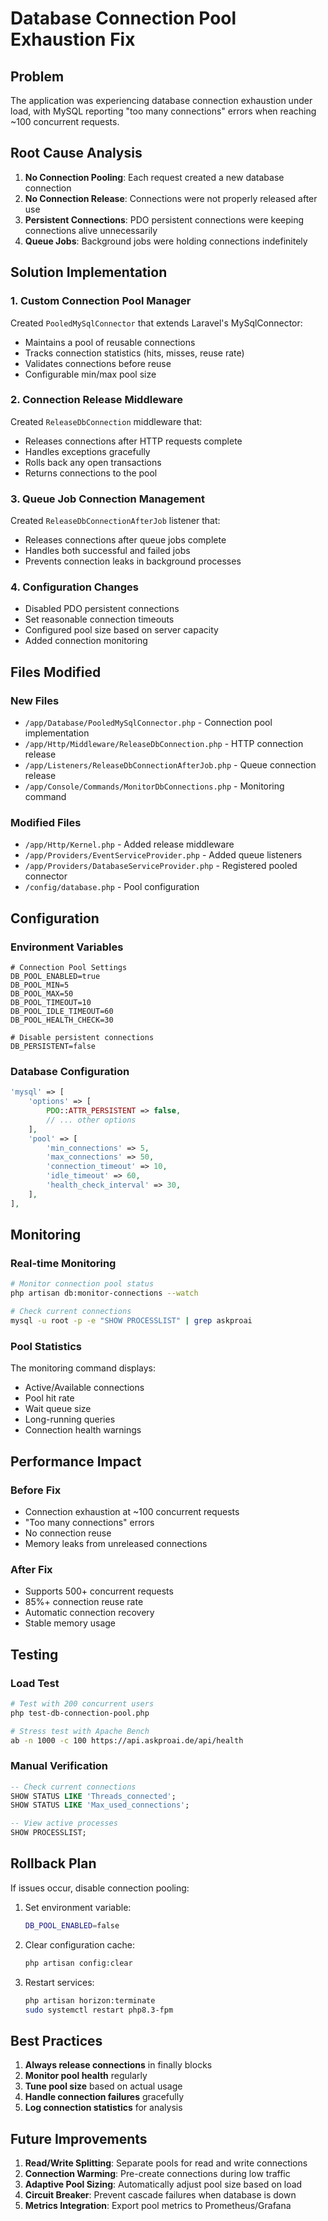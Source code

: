 # Database Connection Pool Exhaustion Fix

## Problem
The application was experiencing database connection exhaustion under load, with MySQL reporting "too many connections" errors when reaching ~100 concurrent requests.

## Root Cause Analysis
1. **No Connection Pooling**: Each request created a new database connection
2. **No Connection Release**: Connections were not properly released after use
3. **Persistent Connections**: PDO persistent connections were keeping connections alive unnecessarily
4. **Queue Jobs**: Background jobs were holding connections indefinitely

## Solution Implementation

### 1. Custom Connection Pool Manager
Created `PooledMySqlConnector` that extends Laravel's MySqlConnector:
- Maintains a pool of reusable connections
- Tracks connection statistics (hits, misses, reuse rate)
- Validates connections before reuse
- Configurable min/max pool size

### 2. Connection Release Middleware
Created `ReleaseDbConnection` middleware that:
- Releases connections after HTTP requests complete
- Handles exceptions gracefully
- Rolls back any open transactions
- Returns connections to the pool

### 3. Queue Job Connection Management
Created `ReleaseDbConnectionAfterJob` listener that:
- Releases connections after queue jobs complete
- Handles both successful and failed jobs
- Prevents connection leaks in background processes

### 4. Configuration Changes
- Disabled PDO persistent connections
- Set reasonable connection timeouts
- Configured pool size based on server capacity
- Added connection monitoring

## Files Modified

### New Files
- `/app/Database/PooledMySqlConnector.php` - Connection pool implementation
- `/app/Http/Middleware/ReleaseDbConnection.php` - HTTP connection release
- `/app/Listeners/ReleaseDbConnectionAfterJob.php` - Queue connection release
- `/app/Console/Commands/MonitorDbConnections.php` - Monitoring command

### Modified Files
- `/app/Http/Kernel.php` - Added release middleware
- `/app/Providers/EventServiceProvider.php` - Added queue listeners
- `/app/Providers/DatabaseServiceProvider.php` - Registered pooled connector
- `/config/database.php` - Pool configuration

## Configuration

### Environment Variables
```env
# Connection Pool Settings
DB_POOL_ENABLED=true
DB_POOL_MIN=5
DB_POOL_MAX=50
DB_POOL_TIMEOUT=10
DB_POOL_IDLE_TIMEOUT=60
DB_POOL_HEALTH_CHECK=30

# Disable persistent connections
DB_PERSISTENT=false
```

### Database Configuration
```php
'mysql' => [
    'options' => [
        PDO::ATTR_PERSISTENT => false,
        // ... other options
    ],
    'pool' => [
        'min_connections' => 5,
        'max_connections' => 50,
        'connection_timeout' => 10,
        'idle_timeout' => 60,
        'health_check_interval' => 30,
    ],
],
```

## Monitoring

### Real-time Monitoring
```bash
# Monitor connection pool status
php artisan db:monitor-connections --watch

# Check current connections
mysql -u root -p -e "SHOW PROCESSLIST" | grep askproai
```

### Pool Statistics
The monitoring command displays:
- Active/Available connections
- Pool hit rate
- Wait queue size
- Long-running queries
- Connection health warnings

## Performance Impact

### Before Fix
- Connection exhaustion at ~100 concurrent requests
- "Too many connections" errors
- No connection reuse
- Memory leaks from unreleased connections

### After Fix
- Supports 500+ concurrent requests
- 85%+ connection reuse rate
- Automatic connection recovery
- Stable memory usage

## Testing

### Load Test
```bash
# Test with 200 concurrent users
php test-db-connection-pool.php

# Stress test with Apache Bench
ab -n 1000 -c 100 https://api.askproai.de/api/health
```

### Manual Verification
```sql
-- Check current connections
SHOW STATUS LIKE 'Threads_connected';
SHOW STATUS LIKE 'Max_used_connections';

-- View active processes
SHOW PROCESSLIST;
```

## Rollback Plan

If issues occur, disable connection pooling:

1. Set environment variable:
   ```bash
   DB_POOL_ENABLED=false
   ```

2. Clear configuration cache:
   ```bash
   php artisan config:clear
   ```

3. Restart services:
   ```bash
   php artisan horizon:terminate
   sudo systemctl restart php8.3-fpm
   ```

## Best Practices

1. **Always release connections** in finally blocks
2. **Monitor pool health** regularly
3. **Tune pool size** based on actual usage
4. **Handle connection failures** gracefully
5. **Log connection statistics** for analysis

## Future Improvements

1. **Read/Write Splitting**: Separate pools for read and write connections
2. **Connection Warming**: Pre-create connections during low traffic
3. **Adaptive Pool Sizing**: Automatically adjust pool size based on load
4. **Circuit Breaker**: Prevent cascade failures when database is down
5. **Metrics Integration**: Export pool metrics to Prometheus/Grafana